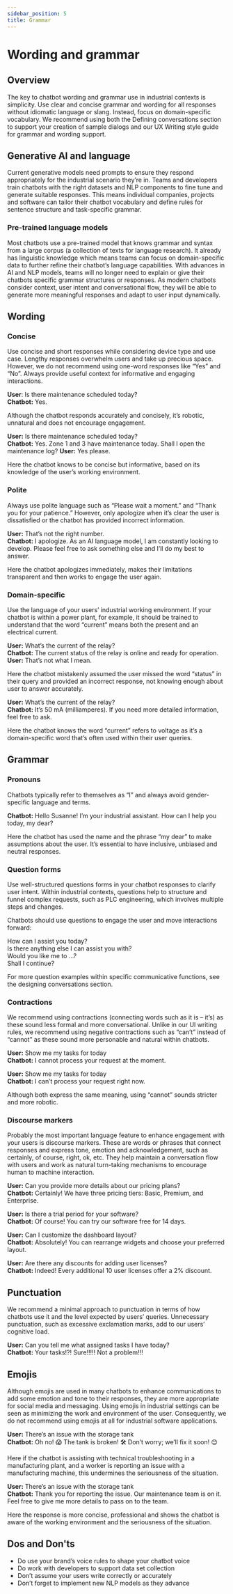 ```yaml
---
sidebar_position: 5
title: Grammar
---
```

# Wording and grammar

## Overview 

The key to chatbot wording and grammar use in industrial contexts is simplicity. Use clear and concise grammar and wording for all responses without idiomatic language or slang. Instead, focus on domain-specific vocabulary. We recommend using both the Defining conversations section to support your creation of sample dialogs and our UX Writing style guide for grammar and wording support.   

## Generative AI and language 

Current generative models need prompts to ensure they respond appropriately for the industrial scenario they’re in. Teams and developers train chatbots with the right datasets and NLP components to fine tune and generate suitable responses. This means individual companies, projects and software can tailor their chatbot vocabulary and define rules for sentence structure and task-specific grammar. 

### Pre-trained language models  
Most chatbots use a pre-trained model that knows grammar and syntax from a large corpus (a collection of texts for language research). It already has linguistic knowledge which means teams can focus on domain-specific data to further refine their chatbot’s language capabilities. With advances in AI and NLP models, teams will no longer need to explain or give their chatbots specific grammar structures or responses. As modern chatbots consider context, user intent and conversational flow, they will be able to generate more meaningful responses and adapt to user input dynamically. 

## Wording 

### Concise
Use concise and short responses while considering device type and use case. Lengthy responses overwhelm users and take up precious space. However, we do not recommend using one-word responses like “Yes” and “No”. Always provide useful context for informative and engaging interactions. 
 
**User**: Is there maintenance scheduled today?  
**Chatbot:** Yes. 

Although the chatbot responds accurately and concisely, it’s robotic, unnatural and does not encourage engagement. 

**User:** Is there maintenance scheduled today?   
**Chatbot:** Yes. Zone 1 and 3 have maintenance today. Shall I open the maintenance log? 
**User:** Yes please. 

Here the chatbot knows to be concise but informative, based on its knowledge of the user’s working environment. 

### Polite
Always use polite language such as “Please wait a moment.” and “Thank you for your patience.” However, only apologize when it’s clear the user is dissatisfied or the chatbot has provided incorrect information. 

**User:** That’s not the right number.  
**Chatbot:** I apologize. As an AI language model, I am constantly looking to develop. Please feel free to ask something else and I’ll do my best to answer. 

Here the chatbot apologizes immediately, makes their limitations transparent and then works to engage the user again. 

### Domain-specific 
Use the language of your users’ industrial working environment. If your chatbot is within a power plant, for example, it should be trained to understand that the word “current” means both the present and an electrical current. 

**User:** What’s the current of the relay?  
**Chatbot:** The current status of the relay is online and ready for operation.   
**User:** That’s not what I mean.  

Here the chatbot mistakenly assumed the user missed the word “status” in their query and provided an incorrect response, not knowing enough about user to answer accurately. 

**User:** What’s the current of the relay?  
**Chatbot:** It’s 50 mA (milliamperes). If you need more detailed information, feel free to ask.

Here the chatbot knows the word “current” refers to voltage as it’s a domain-specific word that’s often used within their user queries. 

## Grammar 

### Pronouns 
Chatbots typically refer to themselves as “I” and always avoid gender-specific language and terms. 

**Chatbot:** Hello Susanne! I’m your industrial assistant. How can I help you today, my dear? 

Here the chatbot has used the name and the phrase “my dear” to make assumptions about the user. It’s essential to have inclusive, unbiased and neutral responses. 

### Question forms
Use well-structured questions forms in your chatbot responses to clarify user intent. Within industrial contexts, questions help to structure and funnel complex requests, such as PLC engineering, which involves multiple steps and changes. 

Chatbots should use questions to engage the user and move interactions forward: 

How can I assist you today?   
Is there anything else I can assist you with?   
Would you like me to …?   
Shall I continue?   

For more question examples within specific communicative functions, see the designing conversations section.

### Contractions 
We recommend using contractions (connecting words such as it is – it’s) as these sound less formal and more conversational. Unlike in our UI writing rules, we recommend using negative contractions such as “can’t” instead of “cannot” as these sound more personable and natural within chatbots.  

**User:** Show me my tasks for today  
**Chatbot:** I cannot process your request at the moment.  

**User:** Show me my tasks for today  
**Chatbot:** I can’t process your request right now. 

Although both express the same meaning, using “cannot” sounds stricter and more robotic.  

### Discourse markers
Probably the most important language feature to enhance engagement with your users is discourse markers. These are words or phrases that connect responses and express tone, emotion and acknowledgement, such as certainly, of course, right, ok, etc. They help maintain a conversation flow with users and work as natural turn-taking mechanisms to encourage human to machine interaction. 


**User:** Can you provide more details about our pricing plans?  
**Chatbot:** Certainly! We have three pricing tiers: Basic, Premium, and Enterprise.

**User:** Is there a trial period for your software?  
**Chatbot:** Of course! You can try our software free for 14 days.

**User:** Can I customize the dashboard layout?  
**Chatbot:** Absolutely! You can rearrange widgets and choose your preferred layout.

**User:** Are there any discounts for adding user licenses?  
**Chatbot:** Indeed! Every additional 10 user licenses offer a 2% discount.

## Punctuation

We recommend a minimal approach to punctuation in terms of how chatbots use it and the level expected by users’ queries. Unnecessary punctuation, such as excessive exclamation marks, add to our users’ cognitive load. 

**User:** Can you tell me what assigned tasks I have today?  
**Chatbot:** Your tasks!?! Sure!!!!! Not a problem!!! 

## Emojis 

Although emojis are used in many chatbots to enhance communications to add some emotion and tone to their responses, they are more appropriate for social media and messaging. Using emojis in industrial settings can be seen as minimizing the work and environment of the user. Consequently, we do not recommend using emojis at all for industrial software applications. 

**User:** There’s an issue with the storage tank  
**Chatbot:** Oh no! 😱 The tank is broken! 🛠️ Don’t worry; we’ll fix it soon! 😊 

Here if the chatbot is assisting with technical troubleshooting in a manufacturing plant, and a worker is reporting an issue with a manufacturing machine, this undermines the seriousness of the situation. 

**User:** There’s an issue with the storage tank    
**Chatbot:** Thank you for reporting the issue. Our maintenance team is on it. Feel free to give me more details to pass on to the team. 

Here the response is more concise, professional and shows the chatbot is aware of the working environment and the seriousness of the situation. 

## Dos and Don'ts

- Do use your brand’s voice rules to shape your chatbot voice
- Do work with developers to support data set collection
- Don’t assume your users write correctly or accurately
- Don’t forget to implement new NLP models as they advance 